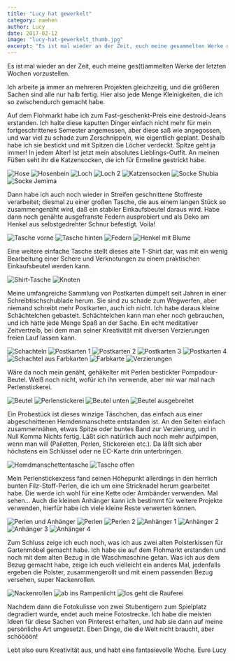 ```yaml
---
title: "Lucy hat gewerkelt"
category: naehen
author: Lucy
date: 2017-02-12
image: "lucy-hat-gewerkelt_thumb.jpg"
excerpt: "Es ist mal wieder an der Zeit, euch meine gesammelten Werke der letzten Wochen vorzustellen."
---
```

Es ist mal wieder an der Zeit, euch meine ges(t)ammelten Werke der letzten Wochen vorzustellen.

Ich arbeite ja immer an mehreren Projekten gleichzeitig, und die größeren Sachen sind alle nur halb fertig. Hier also jede Menge Kleinigkeiten, die ich so zwischendurch gemacht habe.

Auf dem Flohmarkt habe ich zum Fast-geschenkt-Preis eine destroid-Jeans erstanden. Ich halte diese kaputten Dinger einfach nicht mehr für mein fortgeschrittenes Semester angemessen, aber diese saß wie angegossen, und war viel zu schade zum Zerschnippeln, wie eigentlich geplant. Deshalb habe ich sie bestickt und mit Spitzen die Löcher verdeckt. Spitze geht ja immer! In jedem Alter! Ist jetzt mein absolutes Lieblings-Outfit. An meinen Füßen seht ihr die Katzensocken, die ich für Ermeline gestrickt habe.

![Hose](_1020590.JPG)
![Hosenbein](_1020591.JPG)
![Loch](_1020592.JPG)
![Loch 2](_1020593.JPG)
![Katzensocken](_1020594.JPG)
![Socke Shubia](_1020595.JPG)
![Socke Jemima](_1020596.JPG)

Dann habe ich auch noch wieder in Streifen geschnittene Stoffreste verarbeitet; diesmal zu einer großen Tasche, die aus einem langen Stück so zusammengenäht wird, daß ein stabiler Einkaufsbeutel daraus wird. Habe dann noch genähte ausgefranste Federn ausprobiert und als Deko am Henkel aus selbstgedrehter Schnur befestigt. Voila!

![Tasche vorne](_1020571.JPG)
![Tasche hinten](_1020575.JPG)
![Federn](_1020572.JPG)
![Henkel mit Blume](_1020573.JPG)

Eine weitere einfache Tasche stellt dieses alte T-Shirt dar, was mit ein wenig Bearbeitung einer Schere und Verknotungen zu einem praktischen Einkaufsbeutel werden kann.

![Shirt-Tasche](_1020576.JPG)
![Knoten](_1020577.JPG)

Meine umfangreiche Sammlung von Postkarten dümpelt seit Jahren in einer Schreibtischschublade herum. Sie sind zu schade zum Wegwerfen, aber niemand schreibt mehr Postkarten, auch ich nicht. Ich habe daraus kleine Schächtelchen gebastelt. Schächtelchen kann man eher noch gebrauchen, und ich hatte jede Menge Spaß an der Sache. Ein echt meditativer Zeitvertreib, bei dem man seiner Kreativität mit diversen Verzierungen freien Lauf lassen kann.

![Schachteln](_1020544.JPG)
![Postkarten 1](_1020545.JPG)
![Postkarten 2](_1020546.JPG)
![Postkarten 3](_1020547.JPG)
![Postkarten 4](_1020548.JPG)
![Schachtel aus Farbkarten](_1020549.JPG)
![Farbkarte](_1020550.JPG)
![Verzierungen](_1020552.JPG)

Wäre da noch mein genäht, gehäkelter mit Perlen bestickter Pompadour-Beutel. Weiß noch nicht, wofür ich ihn verwende, aber mir war mal nach Perlenstickerei.

![Beutel](_1020567.JPG)
![Perlenstickerei](_1020568.JPG)
![Beutel unten](_1020569.JPG)
![Beutel ausgebreitet](_1020564.JPG)

Ein Probestück ist dieses winzige Täschchen, das einfach aus einer abgeschnittenen Hemdenmanschette entstanden ist. An den Seiten einfach zusammennähen, etwas Spitze oder buntes Band zur Verzierung, und in Null Komma Nichts fertig. Läßt sich natürlich auch noch mehr aufpimpen, wenn man will (Pailetten, Perlen, Stickereien etc.). Da läßt sich aber höchstens ein Schlüssel oder ne EC-Karte drin unterbringen.

![Hemdmanschettentasche](_1020565.JPG)
![Tasche offen](_1020566.JPG)

Mein Perlenstickexzess fand seinen Höhepunkt allerdings in den herrlich bunten Filz-Stoff-Perlen, die ich um eine Stricknadel herum gearbeitet habe. Die werde ich wohl für eine Kette oder Armbänder verwenden. Mal sehen... Auch die kleinen Anhänger kann ich bestimmt für weitere Projekte verwenden, hierfür habe ich viele kleine Reste verwerten können. 

![Perlen und Anhänger](_1020553.JPG)
![Perlen](_1020554.JPG)
![Perlen 2](_1020555.JPG)
![Anhänger 1](_1020556.JPG)
![Anhänger 2](_1020557.JPG)
![Anhänger 3](_1020558.JPG)
![Anhänger 4](_1020559.JPG)

Zum Schluss zeige ich euch noch, was ich aus zwei alten Polsterkissen für Gartenmöbel gemacht habe. Ich habe sie auf dem Flohmarkt erstanden und noch mit dem alten Bezug in die Waschmaschine getan. Was ich aus dem Bezug gemacht habe, zeige ich euch vielleicht ein anderes Mal, jedenfalls ergeben die Polster, zusammengerollt und mit einem passenden Bezug versehen, super Nackenrollen.

![Nackenrollen](_1020578.JPG)
![ab ins Rampenlicht](_1020585.JPG)
![los geht die Rauferei](_1020602.JPG)

Nachdem dann die Fotokulisse von zwei Stubentigern zum Spielplatz degradiert wurde, endet auch meine Fotostrecke. Ich habe die meisten Ideen für diese Sachen von Pinterest erhalten, und hab sie dann auf meine persönliche Art umgesetzt. Eben Dinge, die die Welt nicht braucht, aber schöööön!

Lebt also eure Kreativität aus, und habt eine fantasievolle Woche. Eure Lucy 
